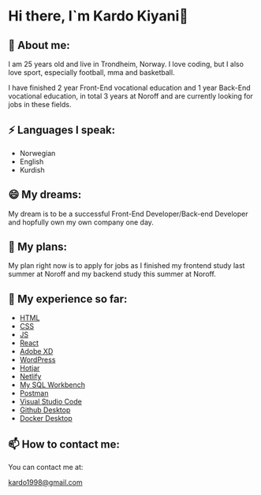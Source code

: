 # Hi there, I`m Kardo Kiyani👋

<!--
**kardokiyani/kardokiyani** is a ✨ _special_ ✨ repository because its `README.md` (this file) appears on your GitHub profile.

Here are some ideas to get you started:

- 🔭 I’m currently working on ...
- 🌱 I’m currently learning ...
- 👯 I’m looking to collaborate on ...
- 🤔 I’m looking for help with ...
- 💬 Ask me about ...
- 📫 How to reach me: ...
- 😄 Pronouns: ...
- ⚡ Fun fact: ...
-->

## 🌱 About me:
I am 25 years old and live in Trondheim, Norway. I love coding, but I also love sport, especially football, mma and basketball.

I have finished 2 year Front-End vocational education and 1 year Back-End vocational education, in total 3 years at Noroff and are currently looking for jobs in these fields.

## ⚡ Languages I speak:
- Norwegian
- English
- Kurdish

## 😄 My dreams:
My dream is to be a successful Front-End Developer/Back-end Developer and hopfully own my own company one day.

## 🔭 My plans:
My plan right now is to apply for jobs as I finished my frontend study last summer at Noroff and my backend study this summer at Noroff.

## 💬 My experience so far:
- [HTML]()
- [CSS]()
- [JS]()
- [React]()
- [Adobe XD]()
- [WordPress]()
- [Hotjar]()
- [Netlify]()
- [My SQL Workbench]()
- [Postman]()
- [Visual Studio Code]()
- [Github Desktop]()
- [Docker Desktop]()

## 📫 How to contact me:

You can contact me at:

kardo1998@gmail.com
